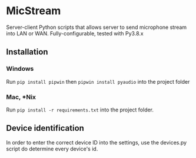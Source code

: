 # MicStream
Server-client Python scripts that allows server to send microphone stream into LAN or WAN. Fully-configurable, tested with Py3.8.x

## Installation
### Windows
Run `pip install pipwin` then `pipwin install pyaudio` into the project folder

### Mac, \*Nix
Run `pip install -r requirements.txt` into the project folder.

## Device identification
In order to enter the correct device ID into the settings, use the devices.py script do determine every device's id.
